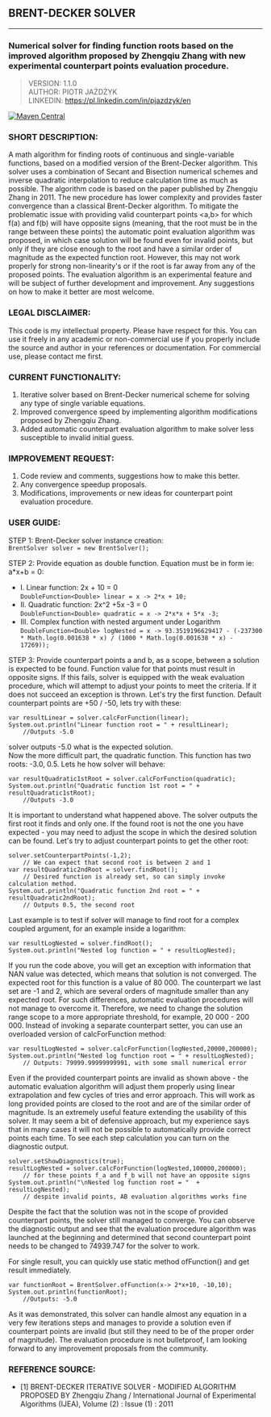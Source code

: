 ## BRENT-DECKER SOLVER

---

### Numerical solver for finding function roots based on the improved algorithm proposed by Zhengqiu Zhang with new experimental counterpart points evaluation procedure.

> VERSION: 1.1.0 <br>
> AUTHOR: PIOTR JAŻDŻYK <br>
> LINKEDIN: https://pl.linkedin.com/in/pjazdzyk/en <br>

[![Maven Central](https://maven-badges.herokuapp.com/maven-central/io.github.pjazdzyk/brent-decker-solver/badge.svg)](https://maven-badges.herokuapp.com/maven-central/io.github.pjazdzyk/brent-decker-solver)

### SHORT DESCRIPTION:

A math algorithm for finding roots of continuous and single-variable functions, based on a modified version of the Brent-Decker algorithm.
This solver uses a combination of Secant and Bisection numerical schemes and inverse quadratic interpolation to reduce calculation time as much as possible. 
The algorithm code is based on the paper published by Zhengqiu Zhang in 2011. The new procedure has lower complexity and provides faster convergence than a classical 
Brent-Decker algorithm. 
To mitigate the problematic issue with providing valid counterpart points <a,b> for which f(a) and f(b) will have opposite signs (meaning, that the root must be in the range between these points) the
automatic point evaluation algorithm was proposed, in which case solution will be found even for invalid points, but only if they
are close enough to the root and have a similar order of magnitude as the expected function root. However, this may not work
properly for strong non-linearity's or if the root is far away from any of the proposed points. The evaluation algorithm is an experimental
feature and will be subject of further development and improvement. Any suggestions on how to make it better are most welcome.

### LEGAL DISCLAIMER:

This code is my intellectual property. Please have respect for this. You can use it freely in any academic or
non-commercial use if you
properly include the source and author in your references or documentation. For commercial use, please contact me first.

### CURRENT FUNCTIONALITY:

1. Iterative solver based on Brent-Decker numerical scheme for solving any type of single variable equations.
2. Improved convergence speed by implementing algorithm modifications proposed by Zhengqiu Zhang.
3. Added automatic counterpart evaluation algorithm to make solver less susceptible to invalid initial guess.

### IMPROVEMENT REQUEST:

1. Code review and comments, suggestions how to make this better.
2. Any convergence speedup proposals.
3. Modifications, improvements or new ideas for counterpart point evaluation procedure.

### USER GUIDE:

STEP 1: Brent-Decker solver instance creation:<br>
```BrentSolver solver = new BrentSolver();```

STEP 2: Provide equation as double function. Equation must be in form ie: a*x+b = 0:<br>

* I. Linear function: 2x + 10 = 0 <br>
  ```DoubleFunction<Double> linear = x -> 2*x + 10;```<br>
* II. Quadratic function: 2x^2 +5x -3 = 0 <br>
  ```DoubleFunction<Double> quadratic = x -> 2*x*x + 5*x -3;```
* III. Complex function with nested argument under Logarithm <br>
  ```DoubleFunction<Double> logNested = x -> 93.3519196629417 - (-237300 * Math.log(0.001638 * x) / (1000 * Math.log(0.001638 * x) - 17269));```

STEP 3: Provide counterpart points a and b, as a scope, between a solution is expected to be found.
Function value for that points must result in opposite signs. If this fails, solver is equipped with the weak evaluation
procedure,
which will attempt to adjust your points to meet the criteria. If it does not succeed an exception is thrown.
Let's try the first function. Default counterpart points are +50 / -50, lets try with these:

```
var resultLinear = solver.calcForFunction(linear);
System.out.println("Linear function root = " + resultLinear);    
    //Outputs -5.0 
```

solver outputs -5.0 what is the expected solution.<br>
Now the more difficult part, the quadratic function. This function has two roots: -3.0, 0.5. Lets he how solver will
behave:

```
var resultQuadratic1stRoot = solver.calcForFunction(quadratic);
System.out.println("Quadratic function 1st root = " + resultQuadratic1stRoot);  
    //Outputs -3.0
```

It is important to understand what happened above. The solver outputs the first root it finds and only one.
If the found root is not the one you have expected - you may need to adjust the scope in which the desired solution can
be found.
Let's try to adjust counterpart points to get the other root:

```
solver.setCounterpartPoints(-1,2);                                              
    // We can expect that second root is between 2 and 1
var resultQuadratic2ndRoot = solver.findRoot();                                 
    // Desired function is already set, so can simply invoke calculation method.
System.out.println("Quadratic function 2nd root = " + resultQuadratic2ndRoot);  
    // Outputs 0.5, the second root
```

Last example is to test if solver will manage to find root for a complex coupled argument, for an example inside a
logarithm:

```
var resultLogNested = solver.findRoot();
System.out.println("Nested log function = " + resultLogNested);
```

If you run the code above, you will get an exception with information that NAN value was detected, which means that
solution is not converged.
The expected root for this function is a value of 80 000. The counterpart we last set are -1 and 2, which are several
orders of magnitude
smaller than any expected root. For such differences, automatic evaluation procedures will not manage to overcome it.
Therefore,
we need to change the solution range scope to a more appropriate threshold, for example, 20 000 - 200 000. Instead of
invoking
a separate counterpart setter, you can use an overloaded version of calcForFunction method:

```
var resultLogNested = solver.calcForFunction(logNested,20000,200000);
System.out.println("Nested log function root = " + resultLogNested);   
    // Outputs: 79999.99999999991, with some small numerical error
```

Even if the provided counterpart points are invalid as shown above - the automatic evaluation algorithm will adjust them
properly using linear extrapolation and
few cycles of tries and error approach. This will work as long provided points are closed to the root and are of the
similar order of magnitude.
Is an extremely useful feature extending the usability of this solver. It may seem a bit of defensive approach, but my
experience says that in many cases
it will not be possible to automatically provide correct points each time.
To see each step calculation you can turn on the diagnostic output.

```
solver.setShowDiagnostics(true);                                
resultLogNested = solver.calcForFunction(logNested,100000,200000);        
    // for these points f_a and f_b will not have an opposite signs                        
System.out.println("\nNested log function root = "  + resultLogNested);   
    // despite invalid points, AB evaluation algorithms works fine
```

Despite the fact that the solution was not in the scope of provided counterpart points, the solver still managed to
converge.
You can observe the diagnostic output and see that the evaluation procedure algorithm was launched at the beginning and
determined
that second counterpart point needs to be changed to 74939.747 for the solver to work.

For single result, you can quickly use static method ofFunction() and get result immediately.

```
var functionRoot = BrentSolver.ofFunction(x-> 2*x+10, -10,10);
System.out.println(functionRoot);    
    //Outputs: -5.0
```

As it was demonstrated, this solver can handle almost any equation in a very few iterations steps and manages to
provide a solution even if counterpart points are invalid (but still they need to be of the proper order of magnitude).
The evaluation procedure is not bulletproof, I am looking forward to any improvement proposals from the community.

### REFERENCE SOURCE:

* [1] BRENT-DECKER ITERATIVE SOLVER - MODIFIED ALGORITHM PROPOSED BY Zhengqiu Zhang / International Journal of
  Experimental Algorithms (IJEA), Volume (2) : Issue (1) : 2011
